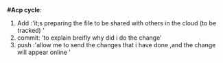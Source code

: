 **#Acp cycle**:

1. Add :'it;s preparing the file to be shared with others in the cloud (to be tracked) ' 
2. commit: 'to explain breifly why did i do the change'  
3. push :'allow me to send the changes that i have done ,and the change will  appear online '
